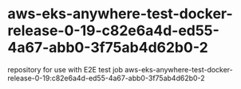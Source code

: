 # aws-eks-anywhere-test-docker-release-0-19-c82e6a4d-ed55-4a67-abb0-3f75ab4d62b0-2
repository for use with E2E test job aws-eks-anywhere-test-docker-release-0-19:c82e6a4d-ed55-4a67-abb0-3f75ab4d62b0-2
